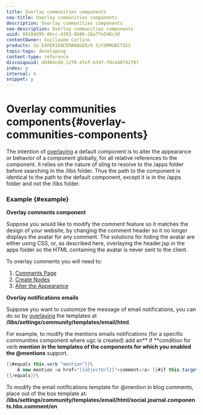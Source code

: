 ```yaml
---
title: Overlay communities components
seo-title: Overlay communities components
description: Overlay communities components
seo-description: Overlay communities components
uuid: 0010dd95-06cc-4393-8b86-26a7fe546c10
contentOwner: Guillaume Carlino
products: SG_EXPERIENCEMANAGER/6.5/COMMUNITIES
topic-tags: developing
content-type: reference
discoiquuid: dd404cd9-12f0-4fef-b34f-fdc448f42f8f
index: y
internal: n
snippet: y
---
```


# Overlay communities components{#overlay-communities-components}

The intention of [overlaying](/communities/using/client-customize.md#overlays) a default component is to alter the appearance or behavior of a component globally, for all relative references to the component. It relies on the nature of sling to resolve to the /apps folder before searching in the /libs folder. Thus the path to the component is identical to the path to the default component, except it is in the /apps folder and not the /libs folder.

### Example {#example}

**Overlay comments component**

Suppose you would like to modify the comment feature so it matches the design of your website, by changing the comment header so it no longer displays the avatar for any comment. The solutions for hiding the avatar are either using CSS, or, as described here, overlaying the header.jsp in the apps folder so the HTML containing the avatar is never sent to the client.

To overlay comments you will need to:

1. [Comments Page](/communities/using/overlay-create-comments-page.md)
1. [Create Nodes](/communities/using/overlay-create-nodes.md)
1. [Alter the Appearance](../../communities/using/overlay-alter-appearance.md)

**Overlay notifications emails**

Suppose you want to customize the message of email notifications, you can do so by [overlaying](/communities/using/client-customize.md#overlays) the templates at **/libs/settings/community/templates/email/html**.

For example, to modify the mentions emails notifications (for a specific communities component where ugc is created) add an** if **condition for verb **mention **in the templates of the components for which you enabled the** @mentions** support.

```java
{{#equals this.verb "mention"}}\
    A new mention <a href="{{objectUrl}}">comment</a> {{#if this.target.properties.[jcr:title]}}to the article "{{{target.displayName}}}" {{/if}}was added by {{{user.name}}} on {{dateUtil this.published format="EEE, d MMM yyyy HH:mm:ss z"}}.\n \
{{/equals}}\
```

To modify the email notifications template for @mention in blog comments, place out of the box template at: **/libs/settings/community/templates/email/html/social.journal.components.hbs.comment/en**
